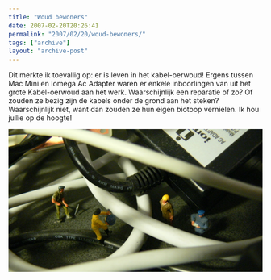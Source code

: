 ```yaml
---
title: "Woud bewoners"
date: 2007-02-20T20:26:41
permalink: "2007/02/20/woud-bewoners/"
tags: ["archive"]
layout: "archive-post"
---
```

Dit merkte ik toevallig op: er is leven in het kabel-oerwoud! Ergens tussen Mac Mini en Iomega Ac Adapter waren er enkele inboorlingen van uit het grote Kabel-oerwoud aan het werk. Waarschijnlijk een reparatie of zo? Of zouden ze bezig zijn de kabels onder de grond aan het steken? Waarschijnlijk niet, want dan zouden ze hun eigen biotoop vernielen. Ik hou jullie op de hoogte!

![Kabeloerwoud bewoners](/images/blog/2007/02/kabelwoud.jpg)
